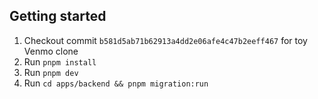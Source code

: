 ## Getting started

1. Checkout commit `b581d5ab71b62913a4dd2e06afe4c47b2eeff467` for toy Venmo clone
1. Run `pnpm install`
1. Run `pnpm dev`
1. Run `cd apps/backend && pnpm migration:run`
